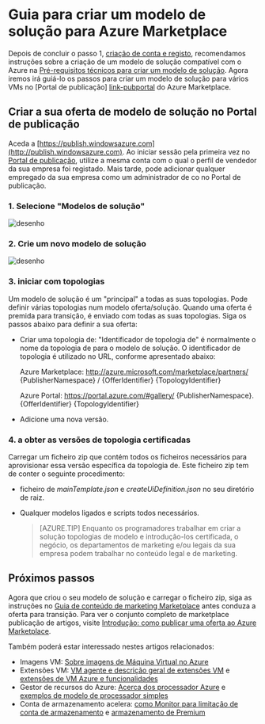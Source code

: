 <properties
   pageTitle="Guia para a criação de um modelo de solução do Marketplace | Microsoft Azure"
   description="Obter instruções detalhadas sobre como criar, certificar e implementar um modelo de solução de imagem Multi VM para comprar no Azure Marketplace."
   services="marketplace-publishing"
   documentationCenter=""
   authors="HannibalSII"
   manager="hascipio"
   editor=""/>

   <tags
      ms.service="marketplace"
      ms.devlang="na"
      ms.topic="article"
      ms.tgt_pltfrm="na"
      ms.workload="na"
      ms.date="07/27/2016"
      ms.author="hascipio; v-divte" />

# <a name="guide-to-create-a-solution-template-for-azure-marketplace"></a>Guia para criar um modelo de solução para Azure Marketplace
Depois de concluir o passo 1, [criação de conta e registo][link-acct-creation], recomendamos instruções sobre a criação de um modelo de solução compatível com o Azure na [Pré-requisitos técnicos para criar um modelo de solução](marketplace-publishing-solution-template-creation-prerequisites.md). Agora iremos irá guiá-lo os passos para criar um modelo de solução para vários VMs no [Portal de publicação] [ link-pubportal] do Azure Marketplace.

## <a name="create-your-solution-template-offer-in-the-publishing-portal"></a>Criar a sua oferta de modelo de solução no Portal de publicação
Aceda a [https://publish.windowsazure.com](http://publish.windowsazure.com). Ao iniciar sessão pela primeira vez no [Portal de publicação](https://publish.windowsazure.com/), utilize a mesma conta com o qual o perfil de vendedor da sua empresa foi registado. Mais tarde, pode adicionar qualquer empregado da sua empresa como um administrador de co no Portal de publicação.

### <a name="1-select-solution-templates"></a>1. Selecione "Modelos de solução"

  ![desenho][img-pubportal-menu-sol-templ]

### <a name="2-create-a-new-solution-template"></a>2. Crie um novo modelo de solução

  ![desenho][img-pubportal-sol-templ-new]

### <a name="3-start-with-topologies"></a>3. iniciar com topologias
Um modelo de solução é um "principal" a todas as suas topologias. Pode definir várias topologias num modelo oferta/solução. Quando uma oferta é premida para transição, é enviado com todas as suas topologias. Siga os passos abaixo para definir a sua oferta:     

- Criar uma topologia de: "Identificador de topologia de" é normalmente o nome da topologia de para o modelo de solução. O identificador de topologia é utilizado no URL, conforme apresentado abaixo:

  Azure Marketplace: http://azure.microsoft.com/marketplace/partners/ {PublisherNamespace} / {OfferIdentifier} {TopologyIdentifier}

  Azure Portal: https://portal.azure.com/#gallery/ {PublisherNamespace}. {OfferIdentifier} {TopologyIdentifier}

- Adicione uma nova versão.

### <a name="4-get-your-topology-versions-certified"></a>4. a obter as versões de topologia certificadas
Carregar um ficheiro zip que contém todos os ficheiros necessários para aprovisionar essa versão específica da topologia de. Este ficheiro zip tem de conter o seguinte procedimento:

- ficheiro de *mainTemplate.json* e *createUiDefinition.json* no seu diretório de raiz.
- Qualquer modelos ligados e scripts todos necessários.

  > [AZURE.TIP] Enquanto os programadores trabalhar em criar a solução topologias de modelo e introdução-los certificada, o negócio, os departamentos de marketing e/ou legais da sua empresa podem trabalhar no conteúdo legal e de marketing.

## <a name="next-steps"></a>Próximos passos
Agora que criou o seu modelo de solução e carregar o ficheiro zip, siga as instruções no [Guia de conteúdo de marketing Marketplace](marketplace-publishing-push-to-staging.md) antes conduza a oferta para transição. Para ver o conjunto completo de marketplace publicação de artigos, visite [Introdução: como publicar uma oferta ao Azure Marketplace](marketplace-publishing-getting-started.md).

Também poderá estar interessado nestes artigos relacionados:

- Imagens VM: [Sobre imagens de Máquina Virtual no Azure](https://msdn.microsoft.com/library/azure/dn790290.aspx)
- Extensões VM: [VM agente e descrição geral de extensões VM](https://msdn.microsoft.com/library/azure/dn832621.aspx) e [extensões de VM Azure e funcionalidades](https://msdn.microsoft.com/library/azure/dn606311.aspx)
- Gestor de recursos do Azure: [Acerca dos processador Azure](../resource-group-authoring-templates.md) e [exemplos de modelo de processador simples](https://github.com/rjmax/ArmExamples)
- Conta de armazenamento acelera: [como Monitor para limitação de conta de armazenamento](http://blogs.msdn.com/b/mast/archive/2014/08/02/how-to-monitor-for-storage-account-throttling.aspx) e [armazenamento de Premium](../storage/storage-premium-storage.md#scalability-and-performance-targets-when-using-premium-storage)

[img-pubportal-menu-sol-templ]:media/marketplace-publishing-solution-template-creation/pubportal-menu-solution-templates.png
[img-pubportal-sol-templ-new]:media/marketplace-publishing-solution-template-creation/pubportal-solution-template-new.png
[link-acct-creation]:marketplace-publishing-accounts-creation-registration.md
[link-pubportal]:https://publish.windowsazure.com

